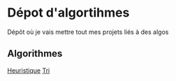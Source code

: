 # Dépot d'algortihmes 
Dépôt où je vais mettre tout mes projets liés à des algos


## Algorithmes
[Heuristique](/HEURISTIQUE/)
[Tri](/TRI/)
